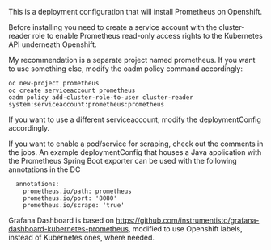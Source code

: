 This is a deployment configuration that will install Prometheus on Openshift.

Before installing you need to create a service account with the cluster-reader role
to enable Prometheus read-only access rights to the Kubernetes API underneath Openshift.

My recommendation is a separate project named prometheus. If you want to use something else,
modify the oadm policy command accordingly:

```
oc new-project prometheus
oc create serviceaccount prometheus
oadm policy add-cluster-role-to-user cluster-reader system:serviceaccount:prometheus:prometheus
```

If you want to use a different serviceaccount, modify the deploymentConfig accordingly.

If you want to enable a pod/service for scraping, check out the comments in the jobs. An example deploymentConfig
that houses a Java application with the Prometheus Spring Boot exporter can be used with the following annotations in the DC
```
  annotations:
    prometheus.io/path: prometheus
    prometheus.io/port: '8080'
    prometheus.io/scrape: 'true'
```

Grafana Dashboard is based on https://github.com/instrumentisto/grafana-dashboard-kubernetes-prometheus, modified to use Openshift labels, instead of Kubernetes ones, where needed.
